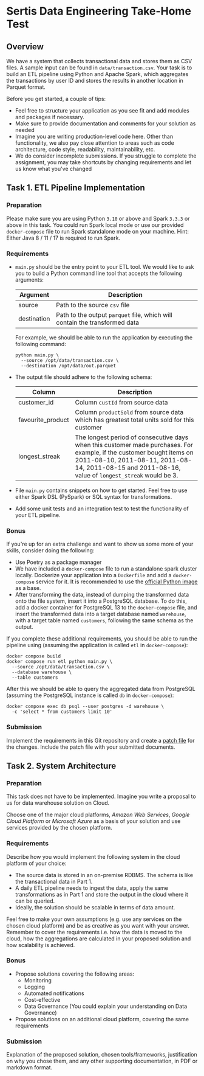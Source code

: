 # Sertis Data Engineering Take-Home Test

## Overview

We have a system that collects transactional data and stores them as CSV files. A sample input can be found in `data/transaction.csv`. Your task is to build an ETL pipeline using Python and Apache Spark, which aggregates the transactions by user ID and stores the results in another location in Parquet format.

Before you get started, a couple of tips:

* Feel free to structure your application as you see fit and add modules and packages if necessary.
* Make sure to provide documentation and comments for your solution as needed
* Imagine you are writing production-level code here. Other than functionality, we also pay close attention to areas such as code architecture, code style, readability, maintainability, etc.
* We do consider incomplete submissions. If you struggle to complete the assignment, you may take shortcuts by changing requirements and let us know what you've changed

## Task 1. ETL Pipeline Implementation

### Preparation
Please make sure you are using Python `3.10` or above and Spark `3.3.3` or above in this task. You could run Spark local mode or use our provided `docker-compose` file to run Spark standalone mode on your machine.
Hint: Either Java 8 / 11 / 17 is required to run Spark.

### Requirements

* `main.py` should be the entry point to your ETL tool. We would like to ask you to build a Python command line tool that accepts the following arguments:

  | Argument    | Description                                                                |
  |-------------|----------------------------------------------------------------------------|
  | source      | Path to the source `csv` file                                              |
  | destination | Path to the output `parquet` file, which will contain the transformed data |

  For example, we should be able to run the application by executing the following command:
  
  ```shell
  python main.py \
    --source /opt/data/transaction.csv \
    --destination /opt/data/out.parquet
  ```

* The output file should adhere to the following schema:

  | Column      | Description |
  | ----------- | ----------- |
  | customer_id      | Column `custId` from source data       |
  | favourite_product   | Column `productSold` from source data which has greatest total units sold for this customer |
  | longest_streak   | The longest period of consecutive days when this customer made purchases. For example, if the customer bought items on 2011-08-10, 2011-08-11, 2011-08-14, 2011-08-15 and 2011-08-16, value of `longest_streak` would be 3.  |
  
* File `main.py` contains snippets on how to get started. Feel free to use either Spark DSL (PySpark) or SQL syntax for transformations.

* Add some unit tests and an integration test to test the functionality of your ETL pipeline.


### Bonus

If you're up for an extra challenge and want to show us some more of your skills, consider doing the following:

* Use Poetry as a package manager
* We have included a `docker-compose` file to run a standalone spark cluster locally. Dockerize your application into a `Dockerfile` and add a `docker-compose` service for it. It is recommended to use the [official Python image](https://hub.docker.com/_/python) as a base.
* After transforming the data, instead of dumping the transformed data onto the file system, insert it into a PostgreSQL database. To do this, add a docker container for PostgreSQL 13 to the `docker-compose` file, and insert the transformed data into a target database named `warehouse`, with a target table named `customers`, following the same schema as the output.

If you complete these additional requirements, you should be able to run the pipeline using (assuming the application is called `etl` in `docker-compose`):

```shell
docker compose build
docker compose run etl python main.py \
  --source /opt/data/transaction.csv \
  --database warehouse \
  --table customers
```

After this we should be able to query the aggregated data from PostgreSQL (assuming the PostgreSQL instance is called `db` in `docker-compose`):

```shell
docker compose exec db psql --user postgres -d warehouse \
  -c 'select * from customers limit 10'
```

### Submission
Implement the requirements in this Git repository and create a [patch file](https://git-scm.com/docs/git-format-patch) for the changes. Include the patch file with your submitted documents.

## Task 2. System Architecture

### Preparation

This task does not have to be implemented. Imagine you write a proposal to us for data warehouse solution on Cloud. 

Choose one of the major cloud platforms, *Amazon Web Services*, *Google Cloud Platform* or *Microsoft Azure* as a basis of your solution and use services provided by the chosen platform. 

### Requirements

Describe how you would implement the following system in the cloud platform of your choice:

* The source data is stored in an on-premise RDBMS. The schema is like the transactional data in Part 1.
* A daily ETL pipeline needs to ingest the data, apply the same transformations as in Part 1 and store the output in the cloud where it can be queried.
* Ideally, the solution should be scalable in terms of data amount.

Feel free to make your own assumptions (e.g. use any services on the chosen cloud platform) and be as creative as you want with your answer. Remember to cover the requirements i.e. how the data is moved to the cloud, how the aggregations are calculated in your proposed solution and how scalability is achieved.

### Bonus
* Propose solutions covering the following areas:
  * Monitoring
  * Logging
  * Automated notifications
  * Cost-effective
  * Data Governance  (You could explain your understanding on Data Governance)
* Propose solutions on an additional cloud platform, covering the same requirements

### Submission
Explanation of the proposed solution, chosen tools/frameworks, justification on why you chose them, and any other supporting documentation, in PDF or markdown format.

